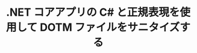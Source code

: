 ---
############################# Static ############################
layout: "autogen"
draft: false
path: "ja/redaction/net/regex/dotm"
otherformats: CSV DOC DOCM DOCX DOT DOTX PDF POT POTM PPS PPSM PPSX PPT PPTM PPTX RTF XLS XLSM XLSX XLT XLTM XLTX  

############################# Head ############################
head_title: ".NET コア経由の正規表現を使用して DOTM ドキュメントを秘匿化する"
head_description: "正規表現を使用して、さまざまな形式の文書から機密情報を編集します。"

############################# Header ############################
title: ".NET コアアプリの C# と正規表現を使用して DOTM ファイルをサニタイズする"
description: "Office および OpenOffice のドキュメント、スプレッドシート、プレゼンテーション、および Windows、Linux、macOS 上の DOTM から機密情報を検索して削除します"

################### SubMenu/Download Button #####################
submenu:
    enable: true

############################# About ############################
about:
    enable: true
    title: ".NET API のドキュメント テキストの秘匿化"
    content: |
        メタデータの変更やコメントの削除機能を含む、PDF、Word、Excel、PowerPoint のドキュメントおよび画像からの機密情報や機密情報をサニタイズするための、形式に依存しない単一のインターフェイス。 GroupDocs.Redaction for .NET ツールを使用すると、機密情報を編集して編集した文書を PDF に保存し、すべてのページをラスター イメージに変換したり、文書を元の形式で保存してさらに編集したりできます。

############################# Steps ############################
steps:
    enable: true
    title_left: "C# 経由の正規表現を使用して DOTM からのテキストを秘匿化する"
    content_left: |
        [GroupDocs.Redaction](ja//redaction/net/) を使用すると、.NET 開発者は正規表現の最大限の強度を使用して、いくつかの簡単な手順で DOTM ファイルを秘匿化できます。

        *   [Redactor](https://apireference.groupdocs.com/redaction/net/groupdocs.redaction/redactor) クラスのインスタンスを作成し、DOTM ファイルをロードします
        *   [RegexRedaction](https://apireference.groupdocs.com/redaction/net/groupdocs.redaction.redactions/regexredaction) クラスのインスタンスを作成して、テキストを検索して置換します
        *   RegexRedaction のオブジェクトを使用して [Redactor.Apply](https://apireference.groupdocs.com/redaction/net/groupdocs.redaction/redactor/methods/apply/index) メソッドを呼び出す
        
    title_right: "リダクション API を使ってみる"
    content_right: |
        コマンドラインから ``nuget install GroupDocs.Redaction`` としてインストールするか、Visual Studio のパッケージ マネージャー コンソールから ``Install-Package GroupDocs.Redaction`` を使用してインストールします。 
        あるいは、[ダウンロード](https://downloads.groupdocs.com/redaction/net) からオフライン MSI インストーラーまたは ZIP ファイル内の DLL を取得し、プロジェクト内で手動で参照します。  
        
    code: |
        ```cs
        using (Redactor redactor = new Redactor(@"sample.dotm"))
        {
        	redactor.Apply(new RegexRedaction("\\d{2}\\s*\\d{2}[^\\d]*\\d{6}", new ReplacementOptions(System.Drawing.Color.Blue)));
        	redactor.Save();
        }
        ```

############################# Demos ############################
demos:
    enable: true
############################# About Formats ############################
about_formats:
    enable: true
############################# More Formats ############################
more_formats:
    enable: true

############################# Back to top ###############################
back_to_top:
    enable: true
---